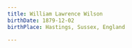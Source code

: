 ```yaml
---
title: William Lawrence Wilson
birthDate: 1879-12-02
birthPlace: Hastings, Sussex, England

---
```

